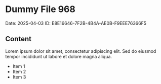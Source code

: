 # Dummy File 968

Date: 2025-04-03
ID: E8E16646-7F2B-4B4A-AE0B-F9EEE76366F5

## Content

Lorem ipsum dolor sit amet, consectetur adipiscing elit.
Sed do eiusmod tempor incididunt ut labore et dolore magna aliqua.

* Item 1
* Item 2
* Item 3
